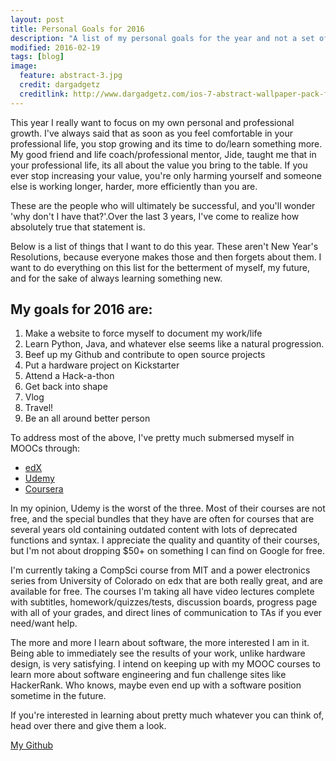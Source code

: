 ```yaml
---
layout: post
title: Personal Goals for 2016
description: "A list of my personal goals for the year and not a set of resolutions"
modified: 2016-02-19
tags: [blog]
image:
  feature: abstract-3.jpg
  credit: dargadgetz
  creditlink: http://www.dargadgetz.com/ios-7-abstract-wallpaper-pack-for-iphone-5-and-ipod-touch-retina/
---
```


This year I really want to focus on my own personal and professional growth. I've always said that as soon as you feel comfortable in your professional life, you stop growing and its time to do/learn something more. My good friend and life coach/professional mentor, Jide, taught me that in your professional life, its all about the value you bring to the table. If you ever stop increasing your value, you're only harming yourself and someone else is working longer, harder, more efficiently than you are. 

These are the people who will ultimately be successful, and you'll wonder 'why don't I have that?'.Over the last 3 years, I've come to realize how absolutely true that statement is.

Below is a list of things that I want to do this year. These aren't New Year's Resolutions, because everyone makes those and then forgets about them. I want to do everything on this list for the betterment of myself, my future, and for the sake of always learning something new. 

<h2>My goals for 2016 are:</h2>

1. Make a website to force myself to document my work/life
2. Learn Python, Java, and whatever else seems like a natural progression.
3. Beef up my Github and contribute to open source projects
4. Put a hardware project on Kickstarter
5. Attend a Hack-a-thon
6. Get back into shape
7. Vlog
8. Travel!
9. Be an all around better person

To address most of the above, I've pretty much submersed myself in MOOCs through:

* <a href="http://edx.org">edX</a>
* <a href="http://udemy.com">Udemy</a>
* <a href="http://coursera.com">Coursera</a>

In my opinion, Udemy is the worst of the three. Most of their courses are not free, and the special bundles that they have are often for courses that are several years old containing outdated content with lots of deprecated functions and syntax. I appreciate the quality and quantity of their courses, but I'm not about dropping $50+ on something I can find on Google for free.

I'm currently taking a CompSci course from MIT and a power electronics series from University of Colorado on edx that are both really great, and are available for free. The courses I'm taking all have video lectures complete with subtitles, homework/quizzes/tests, discussion boards, progress page with all of your grades, and direct lines of communication to TAs if you ever need/want help.

The more and more I learn about software, the more interested I am in it. Being able to immediately see the results of your work, unlike hardware design, is very satisfying. I intend on keeping up with my MOOC courses to learn more about software engineering and fun challenge sites like HackerRank. Who knows, maybe even end up with a software position sometime in the future.

If you're interested in learning about pretty much whatever you can think of, head over there and give them a look.

<div markdown="0"><a href="http://www.github.com/adamw88" class="btn">My Github</a></div>
